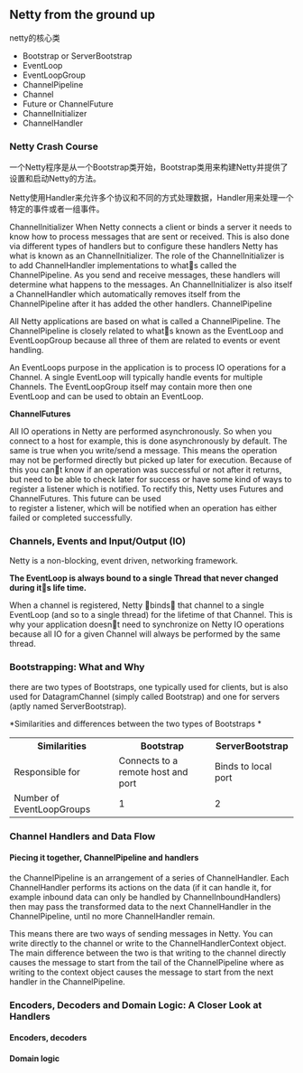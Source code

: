 ## Netty from the ground up
netty的核心类

- Bootstrap or ServerBootstrap
- EventLoop
- EventLoopGroup
- ChannelPipeline
- Channel
- Future or ChannelFuture
- ChannelInitializer
- ChannelHandler

### Netty Crash Course 
一个Netty程序是从一个Bootstrap类开始，Bootstrap类用来构建Netty并提供了设置和启动Netty的方法。
 
Netty使用Handler来允许多个协议和不同的方式处理数据，Handler用来处理一个特定的事件或者一组事件。       

ChannelInitializer
When Netty connects a client or binds a server it needs to know how to process messages 
that  are  sent  or  received.  This  is  also  done  via  different  types  of  handlers  but  to  configure 
these  handlers  Netty  has  what  is  known  as  an  ChannelInitializer.  The  role  of  the 
ChannelInitializer  is  to  add  ChannelHandler  implementations  to  whats  called  the 
ChannelPipeline.  As  you  send and  receive messages,  these handlers will determine what 
happens to the messages. An ChannelInitializer is also itself a ChannelHandler which 
automatically  removes  itself  from  the  ChannelPipeline  after  it  has  added  the  other 
handlers. 
ChannelPipeline

All  Netty  applications  are  based  on  what  is  called  a  ChannelPipeline.  The 
ChannelPipeline  is  closely  related  to  whats  known  as  the  EventLoop  and 
EventLoopGroup because all three of them are related to events or event handling. 

An EventLoops purpose  in  the application  is  to process IO operations  for  a Channel. A 
single EventLoop will typically handle events for multiple Channels. The EventLoopGroup
itself may contain more then one EventLoop and can be used to obtain an EventLoop.  

**ChannelFutures**

All IO operations in Netty are performed asynchronously. So when you connect to a host for 
example,  this  is  done  asynchronously  by  default.  The  same  is  true  when  you  write/send  a 
message.  This means  the  operation may  not  be  performed  directly  but  picked  up  later  for 
execution. Because of this you cant know if an operation was successful or not after it returns, 
but need to be able to check later for success or have some kind of ways to register a listener 
which is notified. To rectify this, Netty uses Futures and ChannelFutures. This future can be used  
to  register  a  listener,  which  will  be  notified  when  an  operation  has  either  failed  or 
completed successfully.  
 
 ### Channels, Events and Input/Output (IO) 
 Netty  is  a  non-blocking,  event  driven,  networking  framework. 
 
**The EventLoop is always bound to a single Thread that never changed during its life time.**
 
 When a channel is registered, Netty binds that channel to a single EventLoop (and so to 
 a single thread) for the lifetime of that Channel. This is why your application doesnt need to 
 synchronize  on  Netty  IO  operations  because  all  IO  for  a  given  Channel  will  always  be 
 performed by the same thread. 
 
### Bootstrapping: What and Why 
  there are two types of Bootstraps, one typically used 
 for  clients,  but  is  also  used  for  DatagramChannel  (simply  called  Bootstrap)  and  one  for 
 servers  (aptly  named  ServerBootstrap). 
 
 *Similarities and differences between the two types of Bootstraps *
 
 <table>
    <tr>
        <th>Similarities</th>
        <th>Bootstrap</th>
        <th>ServerBootstrap</th>
    </tr>
    <tr>
        <td>Responsible for </td>
        <td> Connects to a remote host and  port </td>
        <td> Binds to local port </td>
    </tr>
    <tr>
        <td> Number of EventLoopGroups</td>
        <td>1</td>        <td>2</td>
    </tr>        
 </table>
   
### Channel Handlers and Data Flow 
#### Piecing it together, ChannelPipeline and handlers 
the ChannelPipeline is an arrangement of a series of ChannelHandler. 
Each ChannelHandler performs its actions on  the  data (if  it  can  handle  it,  for  example  inbound  data  can  only  be  handled  by ChannelInboundHandlers)
then  may  pass  the  transformed  data  to  the  next ChannelHandler in the ChannelPipeline, until no more ChannelHandler remain.
  
This means there are two ways of sending messages in Netty. You can write directly to the channel or write to the ChannelHandlerContext object. The main difference between
the two is that writing to the channel directly causes the message to start from the tail of the ChannelPipeline where as writing  to  the context object causes  the message  to start  from the next handler in the ChannelPipeline.

### Encoders, Decoders and Domain Logic: A Closer Look at Handlers 
#### Encoders, decoders 
#### Domain logic 